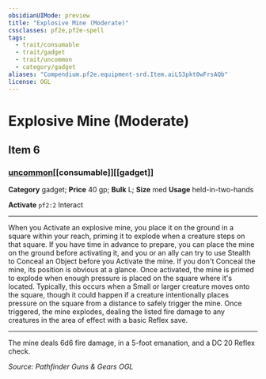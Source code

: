 ```yaml
---
obsidianUIMode: preview
title: "Explosive Mine (Moderate)"
cssclasses: pf2e,pf2e-spell
tags:
  - trait/consumable
  - trait/gadget
  - trait/uncommon
  - category/gadget
aliases: "Compendium.pf2e.equipment-srd.Item.aiL53pkt0wFrsAQb"
license: OGL
---
```

# Explosive Mine (Moderate)
## Item 6
### [uncommon](uncommon.md "Uncommon Rarity Trait")[[consumable]][[gadget]]

**Category** gadget; 
**Price** 40 gp; 
**Bulk** L; **Size** med
**Usage** held-in-two-hands

**Activate** `pf2:2` Interact

* * *

When you Activate an explosive mine, you place it on the ground in a square within your reach, priming it to explode when a creature steps on that square. If you have time in advance to prepare, you can place the mine on the ground before activating it, and you or an ally can try to use Stealth to Conceal an Object before you Activate the mine. If you don't Conceal the mine, its position is obvious at a glance. Once activated, the mine is primed to explode when enough pressure is placed on the square where it's located. Typically, this occurs when a Small or larger creature moves onto the square, though it could happen if a creature intentionally places pressure on the square from a distance to safely trigger the mine. Once triggered, the mine explodes, dealing the listed fire damage to any creatures in the area of effect with a basic Reflex save.

* * *

The mine deals 6d6 fire damage, in a 5-foot emanation, and a DC 20 Reflex check.

*Source: Pathfinder Guns & Gears*
*OGL*